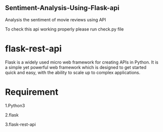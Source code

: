 ## Sentiment-Analysis-Using-Flask-api

Analysis the sentiment of movie reviews using API

To check this api working properly please run check.py file

# flask-rest-api

Flask is a widely used micro web framework for creating APIs in Python. It is a simple yet powerful web framework which is designed to get started quick and easy, with the ability to scale up to complex applications.

# Requirement 
1.Python3

2.flask

3.flask-rest-api
